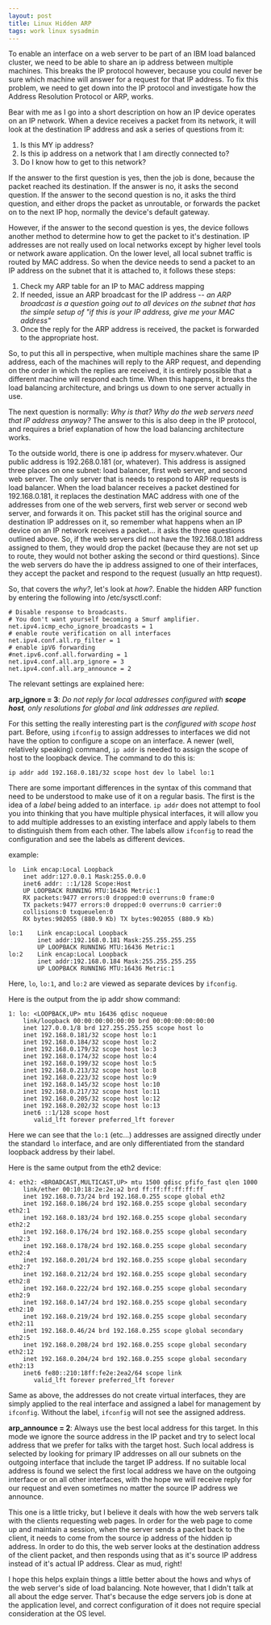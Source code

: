 ```yaml
---
layout: post
title: Linux Hidden ARP
tags: work linux sysadmin
---
```


To enable an interface on a web server to be part of an IBM load balanced cluster, we need to be able to share an ip address between multiple machines. This breaks the IP protocol however, because you could never be sure which machine will answer for a request for that IP address. To fix this problem, we need to get down into the IP protocol and investigate how the Address Resolution Protocol or ARP, works.

Bear with me as I go into a short description on how an IP device operates on an IP network. When a device receives a packet from its network, it will look at the destination IP address and ask a series of questions from it:

1. Is this MY ip address? 
2. Is this ip address on a network that I am directly connected to? 
3. Do I know how to get to this network?

If the answer to the first question is yes, then the job is done, because the packet reached its destination. If the answer is no, it asks the second question. If the answer to the second question is no, it asks the third question, and either drops the packet as unroutable, or forwards the packet on to the next IP hop, normally the device's default gateway.

However, if the answer to the second question is yes, the device follows another method to determine how to get the packet to it's destination. IP addresses are not really used on local networks except by higher level tools or network aware application. On the lower level, all local subnet traffic is routed by MAC address. So when the device needs to send a packet to an IP address on the subnet that it is attached to, it follows these steps:

1. Check my ARP table for an IP to MAC address mapping 
2. If needed, issue an ARP broadcast for the IP address 
	-- *an ARP broadcast is a question going out to all devices on the subnet that has the simple setup of "if this is your IP address, give me your MAC address"*
3. Once the reply for the ARP address is received, the packet is forwarded to the appropriate host.

So, to put this all in perspective, when multiple machines share the same IP address, each of the machines will reply to the ARP request, and depending on the order in which the replies are received, it is entirely possible that a different machine will respond each time. When this happens, it breaks the load balancing architecture, and brings us down to one server actually in use.

The next question is normally: *Why is that? Why do the web servers need that IP address anyway?* The answer to this is also deep in the IP protocol, and requires a brief explanation of how the load balancing architecture works.

To the outside world, there is one ip address for myserv.whatever. Our public address is 192.268.0.181 (or, whatever). This address is assigned three places on one subnet: load balancer, first web server, and second web server. The only server that is needs to respond to ARP requests is load balancer. When the load balancer receives a packet destined for 192.168.0.181, it replaces the destination MAC address with one of the addresses from one of the web servers, first web server or second web server, and forwards it on. This packet still has the original source and destination IP addresses on it, so remember what happens when an IP device on an IP network receives a packet... it asks the three questions outlined above. So, if the web servers did not have the 192.168.0.181 address assigned to them, they would drop the packet (because they are not set up to route, they would not bother asking the second or third questions). Since the web servers do have the ip address assigned to one of their interfaces, they accept the packet and respond to the request (usually an http request).

So, that covers the *why?*, let's look at *how?*. Enable the hidden ARP function by entering the following into /etc/sysctl.conf:

	# Disable response to broadcasts. 
	# You don't want yourself becoming a Smurf amplifier.
	net.ipv4.icmp_echo_ignore_broadcasts = 1 
	# enable route verification on all interfaces 
	net.ipv4.conf.all.rp_filter = 1 
	# enable ipV6 forwarding 
	#net.ipv6.conf.all.forwarding = 1 
	net.ipv4.conf.all.arp_ignore = 3 
	net.ipv4.conf.all.arp_announce = 2

The relevant settings are explained here: 

**arp_ignore = 3**: *Do not reply for local addresses configured with **scope host**, only resolutions for global and link addresses are replied.*

For this setting the really interesting part is the *configured with scope host* part. Before, using `ifconfig` to assign addresses to interfaces we did not have the option to configure a scope on an interface. A newer (well, relatively speaking) command, `ip addr` is needed to assign the scope of host to the loopback device. The command to do this is:

	ip addr add 192.168.0.181/32 scope host dev lo label lo:1
	
There are some important differences in the syntax of this command that need to be understood to make use of it on a regular basis. The first is the idea of a *label* being added to an interface. `ip addr` does not attempt to fool you into thinking that you have multiple physical interfaces, it will allow you to add multiple addresses to an existing interface and apply labels to them to distinguish them from each other. The labels allow `ifconfig` to read the configuration and see the labels as different devices.

example:

	lo	Link encap:Local Loopback 
		inet addr:127.0.0.1 Mask:255.0.0.0 
		inet6 addr: ::1/128 Scope:Host 
		UP LOOPBACK RUNNING MTU:16436 Metric:1 
		RX packets:9477 errors:0 dropped:0 overruns:0 frame:0 
		TX packets:9477 errors:0 dropped:0 overruns:0 carrier:0 
		collisions:0 txqueuelen:0 
		RX bytes:902055 (880.9 Kb) TX bytes:902055 (880.9 Kb)
		
	lo:1	Link encap:Local Loopback
			inet addr:192.168.0.181 Mask:255.255.255.255
			UP LOOPBACK RUNNING MTU:16436 Metric:1
	lo:2	Link encap:Local Loopback 
			inet addr:192.168.0.184 Mask:255.255.255.255 
			UP LOOPBACK RUNNING MTU:16436 Metric:1
  
Here, `lo`, `lo:1`, and `lo:2` are viewed as separate devices by `ifconfig`. 

Here is the output from the ip addr show command:

	1: lo: <LOOPBACK,UP> mtu 16436 qdisc noqueue 
	    link/loopback 00:00:00:00:00:00 brd 00:00:00:00:00:00
	    inet 127.0.0.1/8 brd 127.255.255.255 scope host lo
	    inet 192.168.0.181/32 scope host lo:1
	    inet 192.168.0.184/32 scope host lo:2
	    inet 192.168.0.179/32 scope host lo:3
	    inet 192.168.0.174/32 scope host lo:4
	    inet 192.168.0.199/32 scope host lo:5
	    inet 192.168.0.213/32 scope host lo:8
	    inet 192.168.0.223/32 scope host lo:9
	    inet 192.168.0.145/32 scope host lo:10
	    inet 192.168.0.217/32 scope host lo:11
	    inet 192.168.0.205/32 scope host lo:12
	    inet 192.168.0.202/32 scope host lo:13
	    inet6 ::1/128 scope host 
	       valid_lft forever preferred_lft forever
	

Here we can see that the `lo:1` (etc...) addresses are assigned directly under the standard `lo` interface, and are only differentiated from the standard loopback address by their label.

Here is the same output from the eth2 device:

	4: eth2: <BROADCAST,MULTICAST,UP> mtu 1500 qdisc pfifo_fast qlen 1000
	    link/ether 00:10:18:2e:2e:a2 brd ff:ff:ff:ff:ff:ff
	    inet 192.168.0.73/24 brd 192.168.0.255 scope global eth2
	    inet 192.168.0.186/24 brd 192.168.0.255 scope global secondary eth2:1
	    inet 192.168.0.183/24 brd 192.168.0.255 scope global secondary eth2:2
	    inet 192.168.0.176/24 brd 192.168.0.255 scope global secondary eth2:3
	    inet 192.168.0.178/24 brd 192.168.0.255 scope global secondary eth2:4
	    inet 192.168.0.201/24 brd 192.168.0.255 scope global secondary eth2:7
	    inet 192.168.0.212/24 brd 192.168.0.255 scope global secondary eth2:8
	    inet 192.168.0.222/24 brd 192.168.0.255 scope global secondary eth2:9
	    inet 192.168.0.147/24 brd 192.168.0.255 scope global secondary eth2:10
	    inet 192.168.0.219/24 brd 192.168.0.255 scope global secondary eth2:11
	    inet 192.168.0.46/24 brd 192.168.0.255 scope global secondary eth2:5
	    inet 192.168.0.208/24 brd 192.168.0.255 scope global secondary eth2:12
	    inet 192.168.0.204/24 brd 192.168.0.255 scope global secondary eth2:13
	    inet6 fe80::210:18ff:fe2e:2ea2/64 scope link 
	       valid_lft forever preferred_lft forever

Same as above, the addresses do not create virtual interfaces, they are simply applied to the real interface and assigned a label for management by `ifconfig`.
Without the label, `ifconfig` will not see the assigned address. 

**arp_announce = 2**:	Always use the best local address for this target. In this mode we ignore the source address in the IP packet and try to select local address that we prefer for talks with the target host. Such local address is selected by looking for primary IP addresses on all our subnets on the outgoing interface that include the target IP address. If no suitable local address is found we select the first local address we have on the outgoing interface or on all other interfaces, with the hope we will receive reply for our request and even sometimes no matter the source IP address we announce.

This one is a little tricky, but I believe it deals with how the web servers talk with the clients requesting web pages. In order for the web page to come up and maintain a session, when the server sends a packet back to the client, it needs to come from the source ip address of the hidden ip address. In order to do this, the web server looks at the destination address of the client packet, and then responds using that as it's source IP address instead of it's actual IP address. Clear as mud, right!

I hope this helps explain things a little better about the hows and whys of the web server's side of load balancing. Note however, that I didn't talk at all about the edge server. That's because the edge servers job is done at the application level, and correct configuration of it does not require special consideration at the OS level.
